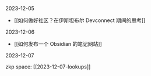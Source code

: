 2023-12-05

- [[如何做好社区？在伊斯坦布尔 Devconnect 期间的思考]]

2023-12-06

- [[如何发布一个 Obsidian 的笔记网站]]

2023-12-07

zkp space: [[2023-12-07-lookups]]
